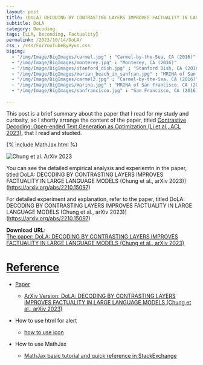 ```yaml
---
layout: post
title: (DoLA) DECODING BY CONTRASTING LAYERS IMPROVES FACTUALITY IN LARGE LANGUAGE MODELS
subtitle: DoLA
category: Decoding
tags: [LLM, Deconding, Factuality]
permalink: /2023/10/14/DoLA/
css : /css/ForYouTubeByHyun.css
bigimg: 
  - "/img/Image/BigImages/carmel.jpg" : "Carmel-by-the-Sea, CA (2016)"
  - "/img/Image/BigImages/monterey.jpg" : "Monterey, CA (2016)"
  - "/img/Image/BigImages/stanford_dish.jpg" : "Stanford Dish, CA (2016)"
  - "/img/Image/BigImages/marian_beach_in_sanfran.jpg" : "MRINA of San Francisco, CA (2016)"
  - "/img/Image/BigImages/carmel2.jpg" : "Carmel-by-the-Sea, CA (2016)"
  - "/img/Image/BigImages/marina.jpg" : "MRINA of San Francisco, CA (2016)"
  - "/img/Image/BigImages/sanfrancisco.jpg" : "San Francisco, CA (2016)"
  
---
```


This post is a brief summary about the paper that I read for my study and curiosity, so I shortly arrange the content of the paper, titled [Contrastive Decoding: Open-ended Text Generation as Optimization (Li et al., ACL 2023)](https://aclanthology.org/2023.acl-long.687/), that I read and studied. 

{% include MathJax.html %}



![Chung et al. ArXiv 2023](/img/Image/NaturalLanguageProcessing/Papers/Decoding/DoLA/.png)

You can see the detailed empirical analysis and experiemtn in the paper, titled DoLA: DECODING BY CONTRASTING LAYERS IMPROVES FACTUALITY IN LARGE LANGUAGE MODELS (Chung et al., arXiv 2023)](https://arxiv.org/abs/2210.15097)

For detailed experiment and explanation, refer to the paper, titled DoLA: DECODING BY CONTRASTING LAYERS IMPROVES FACTUALITY IN LARGE LANGUAGE MODELS (Chung et al., arXiv 2023)](https://arxiv.org/abs/2210.15097)

<div class="alert alert-success" role="alert"><i class="fa fa-paperclip fa-lg"></i> <b>Download URL: </b><br>
  <a href="https://arxiv.org/abs/2210.15097">The paper: DoLA: DECODING BY CONTRASTING LAYERS IMPROVES FACTUALITY IN LARGE LANGUAGE MODELS (Chung et al., arXiv 2023)</div>

# Reference 

- Paper 
  - [ArXiv Version: DoLA: DECODING BY CONTRASTING LAYERS IMPROVES FACTUALITY IN LARGE LANGUAGE MODELS (Chung et al., arXiv 2023)](https://arxiv.org/abs/2210.15097)
  
- How to use html for alert
  - [how to use icon](http://idratherbewriting.com/documentation-theme-jekyll/mydoc_icons.html)
 
- How to use MathJax 
  - [MathJax basic tutorial and quick reference in StackExchange](https://math.meta.stackexchange.com/questions/5020/mathjax-basic-tutorial-and-quick-reference)
